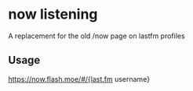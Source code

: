 # now listening
A replacement for the old /now page on lastfm profiles

## Usage
https://now.flash.moe/#/{last.fm username}
